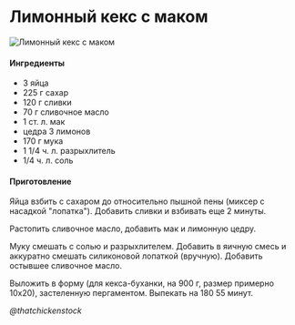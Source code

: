 # Лимонный кекс с маком

![Лимонный кекс с маком](https://i.pinimg.com/564x/85/4d/97/854d97d9234301fe75cb9bebfb347767.jpg)

#### Ингредиенты

* 3 яйца
* 225 г сахар
* 120 г сливки
* 70 г сливочное масло
* 1 ст. л. мак
* цедра 3 лимонов
* 170 г мука
* 1 1/4 ч. л. разрыхлитель
* 1/4 ч. л. соль

#### Приготовление

Яйца взбить с сахаром до относительно пышной пены \(миксер с насадкой "лопатка"\). Добавить сливки и взбивать еще 2 минуты.

Растопить сливочное масло, добавить мак и лимонную цедру.

Муку смешать с солью и разрыхлителем. Добавить в яичную смесь и аккуратно смешать силиконовой лопаткой \(вручную\). Добавить остывшее сливочное масло.

Выложить в форму \(для кекса-буханки, на 900 г, размер примерно 10х20\), застеленную пергаментом. Выпекать на 180 55 минут.

*@thatchickenstock*
